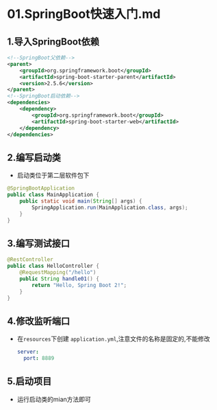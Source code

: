 # 01.SpringBoot快速入门.md

## 1.导入SpringBoot依赖

```xml
<!--SpringBoot父依赖-->
<parent>
    <groupId>org.springframework.boot</groupId>
    <artifactId>spring-boot-starter-parent</artifactId>
    <version>2.5.6</version>
</parent>
<!--SpringBoot启动依赖-->
<dependencies>
    <dependency>
        <groupId>org.springframework.boot</groupId>
        <artifactId>spring-boot-starter-web</artifactId>
    </dependency>
</dependencies>
```

## 2.编写启动类

- 启动类位于第二层软件包下

```java
@SpringBootApplication
public class MainApplication {
    public static void main(String[] args) {
        SpringApplication.run(MainApplication.class, args);
    }
}
```

## 3.编写测试接口

```java
@RestController
public class HelloController {
    @RequestMapping("/hello")
    public String handle01() {
        return "Hello, Spring Boot 2!";
    }
}
```

## 4.修改监听端口

- 在`resources`下创建 `application.yml`,注意文件的名称是固定的,不能修改

  ```yaml
  server:
    port: 8889
  ```

## 5.启动项目

- 运行启动类的mian方法即可